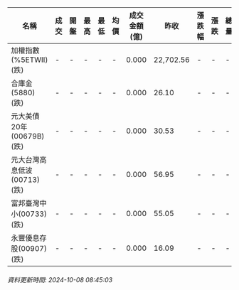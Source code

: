 | 名稱 | 成交 | 開盤 | 最高 | 最低 | 均價 | 成交金額(億) | 昨收 | 漲跌幅 | 漲跌 | 總量 | 昨量 | 振幅 |
| -------- | -------- | -------- | -------- |-------- | -------- | -------- |-------- |-------- |-------- | -------- | -------- |-------- |
|加權指數(%5ETWII) (跌)|-|-|-|-|-|0.000|22,702.56|-|-|-|-|0.00%|
|合庫金(5880) (跌)|-|-|-|-|-|0.000|26.10|-|-|-|-|0.00%|
|元大美債20年(00679B) (跌)|-|-|-|-|-|0.000|30.53|-|-|-|-|0.00%|
|元大台灣高息低波(00713) (跌)|-|-|-|-|-|0.000|56.95|-|-|-|-|0.00%|
|富邦臺灣中小(00733) (跌)|-|-|-|-|-|0.000|55.05|-|-|-|-|0.00%|
|永豐優息存股(00907) (跌)|-|-|-|-|-|0.000|16.09|-|-|-|-|0.00%|
###### 資料更新時間: 2024-10-08 08:45:03
